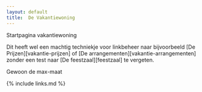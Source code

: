 ```yaml
---
layout: default
title:  De Vakantiewoning
---
```


Startpagina vakantiewoning

Dit heeft wel een machtig techniekje voor linkbeheer naar bijvoorbeeld [De Prijzen][vakantie-prijzen] of [De arrangementen][vakantie-arrangementen] zonder een test naar [De feestzaal][feestzaal] te vergeten.

Gewoon de max-maat

{% include links.md %}
